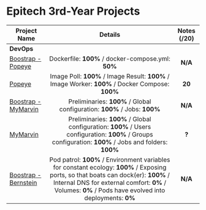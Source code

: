 # **Epitech 3rd-Year Projects**

| Project Name    | Details                                                                                    | Notes (/20)  |
| --------------------- |:------------------------------------------------------------------------------------------:| :-----------:|
| **DevOps** |
| [Boostrap - Popeye](https://github.com/Nafiros/B-DOP-500-Popeye-Bootstrap) | Dockerfile: **100%** / docker-compose.yml: **50%** | **N/A** |
| [Popeye](https://github.com/Nafiros/B-DOP-500-Popeye) | Image Poll: **100%** / Image Result: **100%** / Image Worker: **100%** / Docker Compose: **100%** | **20** |
| [Boostrap - MyMarvin](https://github.com/Nafiros/B-DOP-500-MyMarvin-Bootstrap) | Preliminaries: **100%** / Global configuration: **100%** / Jobs: **100%** | **N/A** |
| [MyMarvin](https://github.com/Nafiros/B-DOP-500-MyMarvin) | Preliminaries: **100%** / Global configuration: **100%** / Users configuration: **100%** / Groups configuration: **100%** / Jobs and folders: **100%** | **?** |
|  [Boostrap - Bernstein](https://github.com/Nafiros/B-DOP-500-Bernstein-Bootstrap)  | Pod patrol: **100%** / Environment variables for constant ecology: **100%** / Exposing ports, so that boats can dock(er): **100%** / Internal DNS for external comfort: **0%** / Volumes: **0%** / Pods have evolved into deployments: **0%** |  **N/A**  |
